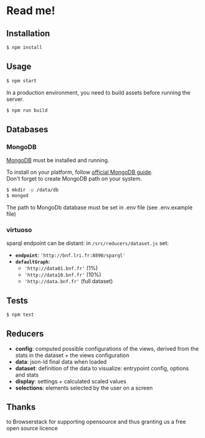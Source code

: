 # Read me!

## Installation

```bash
$ npm install
```

## Usage

```bash
$ npm start
```

In a production environment, you need to build assets before running the server.

```bash
$ npm run build
```

## Databases

### MongoDB

[MongoDB](https://mongodb.com/) must be installed and running.

To install on your platform, follow [official MongoDB guide](https://docs.mongodb.com/manual/administration/install-community/).  
Don't forget to create MongoDB path on your system.

```bash
$ mkdir -p /data/db
$ mongod
```

The path to MongoDb database must be set in .env file (see .env.example file)

### virtuoso

sparql endpoint can be distant: in `/src/reducers/dataset.js` set:

* **`endpoint`**: `'http://bnf.lri.fr:8890/sparql'`
* **`defaultGraph`**:
  * `'http://data01.bnf.fr'` (1%)
  * `'http://data10.bnf.fr'` (10%)
  * `'http://data.bnf.fr'` (full dataset)

## Tests

```bash
$ npm test
```

## Reducers

* **config**: computed possible configurations of the views, derived from the stats in the dataset + the views configuration
* **data**: json-ld final data when loaded
* **dataset**: definition of the data to visualize: entrypoint config, options and stats
* **display**: settings + calculated scaled values
* **selections**: elements selected by the user on a screen

## Thanks

to Browserstack for supporting opensource and thus granting us a free open source licence
